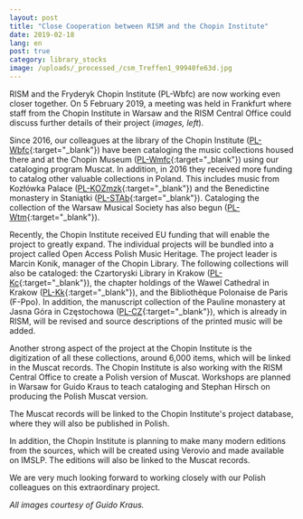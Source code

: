 ```yaml
---
layout: post
title: "Close Cooperation between RISM and the Chopin Institute"
date: 2019-02-18
lang: en
post: true
category: library_stocks
image: /uploads/_processed_/csm_Treffen1_99940fe63d.jpg
---
```



RISM and the Fryderyk Chopin Institute (PL-Wbfc) are now working even closer together. On 5 February 2019, a meeting was held in Frankfurt where staff from the Chopin Institute in Warsaw and the RISM Central Office could discuss further details of their project (_images, left_).

Since 2016, our colleagues at the library of the Chopin Institute ([PL-Wbfc](https://opac.rism.info/search?View=rism&siglum=PL-Wbfc&Language=en){:target="_blank"}) have been cataloging the music collections housed there and at the Chopin Museum ([PL-Wmfc](https://opac.rism.info/search?View=rism&siglum=PL-Wmfc&Language=en){:target="_blank"}) using our cataloging program Muscat. In addition, in 2016 they received more funding to catalog other valuable collections in Poland. This includes music from Kozłówka Palace ([PL-KOZmzk](https://opac.rism.info/search?View=rism&siglum=PL-KOZmzk&Language=en){:target="_blank"}) and the Benedictine monastery in Staniątki ([PL-STAb](https://opac.rism.info/search?View=rism&siglum=PL-STAb&Language=en){:target="_blank"}). Cataloging the collection of the Warsaw Musical Society has also begun ([PL-Wtm](https://opac.rism.info/search?View=rism&siglum=PL-Wtm&Language=en){:target="_blank"}).

Recently, the Chopin Institute received EU funding that will enable the project to greatly expand. The individual projects will be bundled into a project called Open Access Polish Music Heritage. The project leader is Marcin Konik, manager of the Chopin Library. The following collections will also be cataloged: the Czartoryski Library in Krakow ([PL-Kc](https://opac.rism.info/search?View=rism&siglum=PL-Kc&Language=en){:target="_blank"}), the chapter holdings of the Wawel Cathedral in Krakow ([PL-Kk](https://opac.rism.info/search?View=rism&siglum=PL-Kk&Language=en){:target="_blank"}), and the Bibliothèque Polonaise de Paris (F-Ppo). In addition, the manuscript collection of the Pauline monastery at Jasna Góra in Częstochowa ([PL-CZ](https://opac.rism.info/search?View=rism&siglum=PL-CZ&Language=en){:target="_blank"}), which is already in RISM, will be revised and source descriptions of the printed music will be added.

Another strong aspect of the project at the Chopin Institute is the digitization of all these collections, around 6,000 items, which will be linked in the Muscat records. The Chopin Institute is also working with the RISM Central Office to create a Polish version of Muscat. Workshops are planned in Warsaw for Guido Kraus to teach cataloging and Stephan Hirsch on producing the Polish Muscat version.

The Muscat records will be linked to the Chopin Institute's project database, where they will also be published in Polish.

In addition, the Chopin Institute is planning to make many modern editions from the sources, which will be created using Verovio and made available on IMSLP. The editions will also be linked to the Muscat records.

We are very much looking forward to working closely with our Polish colleagues on this extraordinary project.


_All images courtesy of Guido Kraus._

<script type="text/javascript">var switchTo5x=true;</script><script type="text/javascript" src="http://w.sharethis.com/button/buttons.js"></script><script type="text/javascript">stLight.options({publisher: "9b601438-1ce1-49d8-bfd7-9cff5df54c17", doNotHash: false, doNotCopy: false, hashAddressBar: false});</script>
